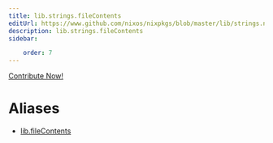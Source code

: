 ```yaml
---
title: lib.strings.fileContents
editUrl: https://www.github.com/nixos/nixpkgs/blob/master/lib/strings.nix#L1477C18
description: lib.strings.fileContents
sidebar:

    order: 7
---
```


<a href="https://www.github.com/nixos/nixpkgs/blob/master/lib/strings.nix#L1477C18">Contribute Now!</a>


# Aliases

- [lib.fileContents](/reference/libfileContents)


